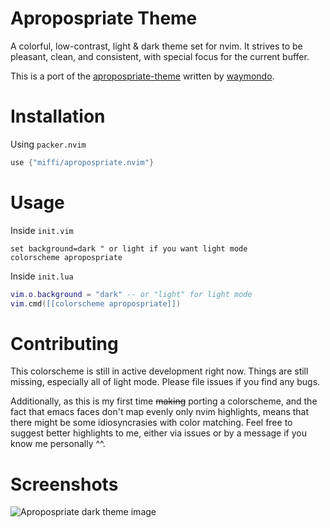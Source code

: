 # Apropospriate Theme

A colorful, low-contrast, light & dark theme set for nvim. It strives to be
pleasant, clean, and consistent, with special focus for the current buffer.

This is a port of the
[apropospriate-theme](https://github.com/waymondo/apropospriate-theme) written
by [waymondo](https://github.com/waymondo).

# Installation
Using `packer.nvim`
```lua
use {"miffi/apropospriate.nvim"}
```

# Usage
Inside `init.vim`
```vim
set background=dark " or light if you want light mode
colorscheme apropospriate
```

Inside `init.lua`
```lua
vim.o.background = "dark" -- or "light" for light mode
vim.cmd([[colorscheme apropospriate]])
```

# Contributing
This colorscheme is still in active development right now. Things are still
missing, especially all of light mode. Please file issues if you find any bugs.

Additionally, as this is my first time ~~making~~ porting a colorscheme, and
the fact that emacs faces don't map evenly only nvim highlights, means that
there might be some idiosyncrasies with color matching. Feel free to suggest
better highlights to me, either via issues or by a message if you know me
personally ^^.

# Screenshots
![Apropospriate dark theme image](https://i.postimg.cc/rF3NQ3fp/screenshot-2021-11-25-11-48-57.png)
